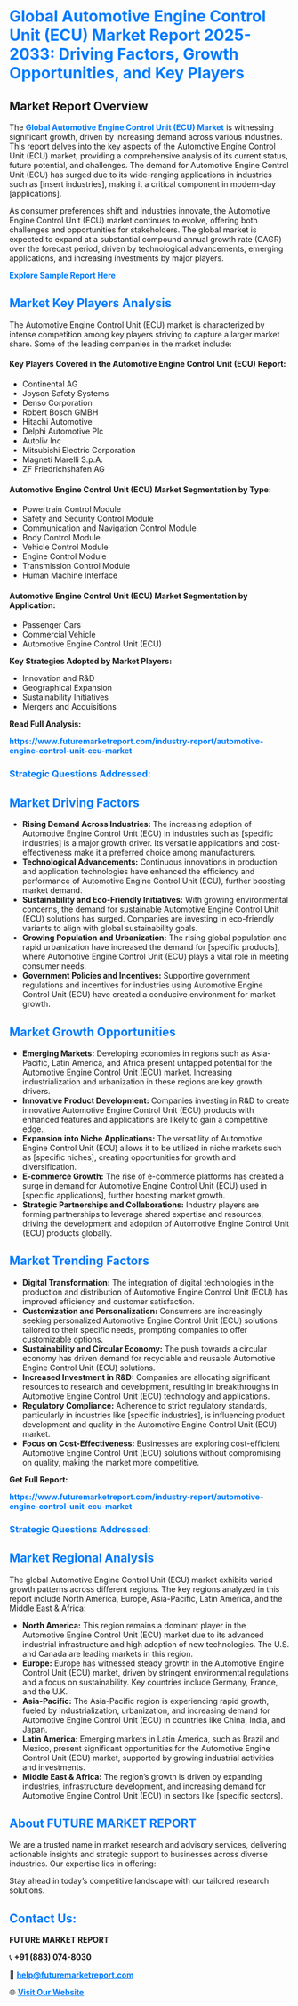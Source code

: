 <h1 style="color: #007BFF;">Global Automotive Engine Control Unit (ECU) Market Report 2025-2033: Driving Factors, Growth Opportunities, and Key Players</h1>

<section id="overview">
<h2>Market Report Overview</h2>
<p>The <a href="https://www.futuremarketreport.com/industry-report/automotive-engine-control-unit-ecu-market" style="color: #007BFF; text-decoration: none;"><strong>Global Automotive Engine Control Unit (ECU) Market</strong></a> is witnessing significant growth, driven by increasing demand across various industries. This report delves into the key aspects of the Automotive Engine Control Unit (ECU) market, providing a comprehensive analysis of its current status, future potential, and challenges. The demand for Automotive Engine Control Unit (ECU) has surged due to its wide-ranging applications in industries such as [insert industries], making it a critical component in modern-day [applications].</p>
<p>As consumer preferences shift and industries innovate, the Automotive Engine Control Unit (ECU) market continues to evolve, offering both challenges and opportunities for stakeholders. The global market is expected to expand at a substantial compound annual growth rate (CAGR) over the forecast period, driven by technological advancements, emerging applications, and increasing investments by major players.</p>
</section>

<section id="overview">
<p><a href="https://www.futuremarketreport.com/request-sample/reportId=126572" style="color: #007BFF; text-decoration: none;"><strong>Explore Sample Report Here</strong></a></p>
</section>

<section id="key-players">
<h2 style="color: #007BFF;">Market Key Players Analysis</h2>
<p>The Automotive Engine Control Unit (ECU) market is characterized by intense competition among key players striving to capture a larger market share. Some of the leading companies in the market include:</p>
<h4>Key Players Covered in the Automotive Engine Control Unit (ECU) Report:</h4>
<ul><li>Continental AG</li><li>Joyson Safety Systems</li><li>Denso Corporation</li><li>Robert Bosch GMBH</li><li>Hitachi Automotive</li><li>Delphi Automotive Plc</li><li>Autoliv Inc</li><li>Mitsubishi Electric Corporation</li><li>Magneti Marelli S.p.A.</li><li>ZF Friedrichshafen AG</li></ul>
<h4>Automotive Engine Control Unit (ECU) Market Segmentation by Type:</h4>
<ul><li>Powertrain Control Module</li><li>Safety and Security Control Module</li><li>Communication and Navigation Control Module</li><li>Body Control Module</li><li>Vehicle Control Module</li><li>Engine Control Module</li><li>Transmission Control Module</li><li>Human Machine Interface</li></ul>

<h4>Automotive Engine Control Unit (ECU) Market Segmentation by Application:</h4>
<ul><li>Passenger Cars</li><li>Commercial Vehicle</li><li>Automotive Engine Control Unit (ECU)</li></ul>
<p><strong>Key Strategies Adopted by Market Players:</strong></p>
<ul>
<li>Innovation and R&D</li>
<li>Geographical Expansion</li>
<li>Sustainability Initiatives</li>
<li>Mergers and Acquisitions</li>
</ul>
</section>

<section>
<p><strong>Read Full Analysis: </strong></p><a href="https://www.futuremarketreport.com/industry-report/automotive-engine-control-unit-ecu-market" style="color: #007BFF; text-decoration: none;"><strong>https://www.futuremarketreport.com/industry-report/automotive-engine-control-unit-ecu-market</strong></a>
<h3 style="color: #007BFF;">Strategic Questions Addressed:</h3>
</section>

<section id="driving-factors">
<h2 style="color: #007BFF;">Market Driving Factors</h2>
<ul>
<li><strong>Rising Demand Across Industries:</strong> The increasing adoption of Automotive Engine Control Unit (ECU) in industries such as [specific industries] is a major growth driver. Its versatile applications and cost-effectiveness make it a preferred choice among manufacturers.</li>
<li><strong>Technological Advancements:</strong> Continuous innovations in production and application technologies have enhanced the efficiency and performance of Automotive Engine Control Unit (ECU), further boosting market demand.</li>
<li><strong>Sustainability and Eco-Friendly Initiatives:</strong> With growing environmental concerns, the demand for sustainable Automotive Engine Control Unit (ECU) solutions has surged. Companies are investing in eco-friendly variants to align with global sustainability goals.</li>
<li><strong>Growing Population and Urbanization:</strong> The rising global population and rapid urbanization have increased the demand for [specific products], where Automotive Engine Control Unit (ECU) plays a vital role in meeting consumer needs.</li>
<li><strong>Government Policies and Incentives:</strong> Supportive government regulations and incentives for industries using Automotive Engine Control Unit (ECU) have created a conducive environment for market growth.</li>
</ul>
</section>

<section id="growth-opportunities">
<h2 style="color: #007BFF;">Market Growth Opportunities</h2>
<ul>
<li><strong>Emerging Markets:</strong> Developing economies in regions such as Asia-Pacific, Latin America, and Africa present untapped potential for the Automotive Engine Control Unit (ECU) market. Increasing industrialization and urbanization in these regions are key growth drivers.</li>
<li><strong>Innovative Product Development:</strong> Companies investing in R&D to create innovative Automotive Engine Control Unit (ECU) products with enhanced features and applications are likely to gain a competitive edge.</li>
<li><strong>Expansion into Niche Applications:</strong> The versatility of Automotive Engine Control Unit (ECU) allows it to be utilized in niche markets such as [specific niches], creating opportunities for growth and diversification.</li>
<li><strong>E-commerce Growth:</strong> The rise of e-commerce platforms has created a surge in demand for Automotive Engine Control Unit (ECU) used in [specific applications], further boosting market growth.</li>
<li><strong>Strategic Partnerships and Collaborations:</strong> Industry players are forming partnerships to leverage shared expertise and resources, driving the development and adoption of Automotive Engine Control Unit (ECU) products globally.</li>
</ul>
</section>

<section id="trending-factors">
<h2 style="color: #007BFF;">Market Trending Factors</h2>
<ul>
<li><strong>Digital Transformation:</strong> The integration of digital technologies in the production and distribution of Automotive Engine Control Unit (ECU) has improved efficiency and customer satisfaction.</li>
<li><strong>Customization and Personalization:</strong> Consumers are increasingly seeking personalized Automotive Engine Control Unit (ECU) solutions tailored to their specific needs, prompting companies to offer customizable options.</li>
<li><strong>Sustainability and Circular Economy:</strong> The push towards a circular economy has driven demand for recyclable and reusable Automotive Engine Control Unit (ECU) solutions.</li>
<li><strong>Increased Investment in R&D:</strong> Companies are allocating significant resources to research and development, resulting in breakthroughs in Automotive Engine Control Unit (ECU) technology and applications.</li>
<li><strong>Regulatory Compliance:</strong> Adherence to strict regulatory standards, particularly in industries like [specific industries], is influencing product development and quality in the Automotive Engine Control Unit (ECU) market.</li>
<li><strong>Focus on Cost-Effectiveness:</strong> Businesses are exploring cost-efficient Automotive Engine Control Unit (ECU) solutions without compromising on quality, making the market more competitive.</li>
</ul>
</section>

<section>
<p><strong>Get Full Report: </strong></p><a href="https://www.futuremarketreport.com/industry-report/automotive-engine-control-unit-ecu-market" style="color: #007BFF; text-decoration: none;"><strong>https://www.futuremarketreport.com/industry-report/automotive-engine-control-unit-ecu-market</strong></a>
<h3 style="color: #007BFF;">Strategic Questions Addressed:</h3>
</section>


<section id="regional-analysis">
<h2 style="color: #007BFF;">Market Regional Analysis</h2>
<p>The global Automotive Engine Control Unit (ECU) market exhibits varied growth patterns across different regions. The key regions analyzed in this report include North America, Europe, Asia-Pacific, Latin America, and the Middle East & Africa:</p>
<ul>
<li><strong>North America:</strong> This region remains a dominant player in the Automotive Engine Control Unit (ECU) market due to its advanced industrial infrastructure and high adoption of new technologies. The U.S. and Canada are leading markets in this region.</li>
<li><strong>Europe:</strong> Europe has witnessed steady growth in the Automotive Engine Control Unit (ECU) market, driven by stringent environmental regulations and a focus on sustainability. Key countries include Germany, France, and the U.K.</li>
<li><strong>Asia-Pacific:</strong> The Asia-Pacific region is experiencing rapid growth, fueled by industrialization, urbanization, and increasing demand for Automotive Engine Control Unit (ECU) in countries like China, India, and Japan.</li>
<li><strong>Latin America:</strong> Emerging markets in Latin America, such as Brazil and Mexico, present significant opportunities for the Automotive Engine Control Unit (ECU) market, supported by growing industrial activities and investments.</li>
<li><strong>Middle East & Africa:</strong> The region’s growth is driven by expanding industries, infrastructure development, and increasing demand for Automotive Engine Control Unit (ECU) in sectors like [specific sectors].</li>
</ul>
</section>

<footer>
<h2 style="color: #007BFF;">About FUTURE MARKET REPORT</h2>
<p>We are a trusted name in market research and advisory services, delivering actionable insights and strategic support to businesses across diverse industries. Our expertise lies in offering:</p>

<p>Stay ahead in today’s competitive landscape with our tailored research solutions.</p>

<h2 style="color: #007BFF;">Contact Us:</h2>
<p><strong>FUTURE MARKET REPORT</strong></p>
<p>📞 <strong>+91 (883) 074-8030</strong></p>
<p>📧 <strong><a href="mailto:help@futuremarketreport.com" style="color: #007BFF;">help@futuremarketreport.com</a></strong></p>
<p>🌐 <strong><a href="https://www.futuremarketreport.com/" style="color: #007BFF;">Visit Our Website</a></strong></p>
</footer>